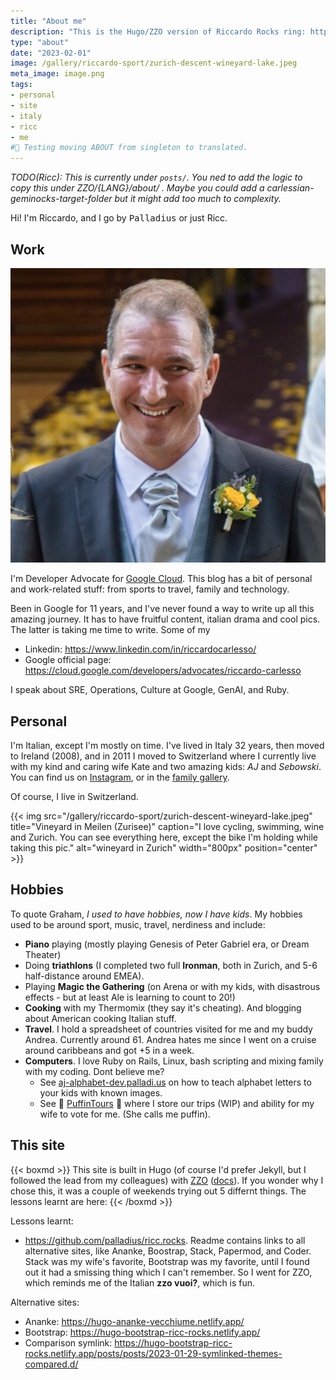 ```yaml
---
title: "About me"
description: "This is the Hugo/ZZO version of Riccardo Rocks ring: https://ricc.rocks/"
type: "about"
date: "2023-02-01"
image: /gallery/riccardo-sport/zurich-descent-wineyard-lake.jpeg
meta_image: image.png
tags:
- personal
- site
- italy
- ricc
- me
#🚧 Testing moving ABOUT from singleton to translated.
---
```


*TODO(Ricc): This is currently under `posts/`. You ned to add the logic to copy this under ZZO/{LANG}/about/ . Maybe you could add a carlessian-geminocks-target-folder but it might add too much to complexity.*

Hi! I'm Riccardo, and I go by <tt>Palladius</tt> or just Ricc.

## Work

![Riccardo innaturally handsome at his wedding](image.png)

I'm Developer Advocate for [Google Cloud](http://cloud.google.com/). This blog has a bit of personal and work-related stuff: from sports to travel, family and technology.

Been in Google for 11 years, and I've never found a way to write up all this amazing journey. It has to have fruitful content, italian drama and cool pics. The latter is taking me time to write. Some of my

* Linkedin: <https://www.linkedin.com/in/riccardocarlesso/>
* Google official page: <https://cloud.google.com/developers/advocates/riccardo-carlesso>

I speak about SRE, Operations, Culture at Google, GenAI, and Ruby.

## Personal

I'm Italian, except I'm mostly on time. I've lived in Italy 32 years, then moved to Ireland (2008), and in 2011 I moved to Switzerland where I currently live with my kind and caring wife Kate and two amazing kids: *AJ* and *Sebowski*. You can find us on [Instagram](https://www.instagram.com/palladius/), or in the [family gallery](/en/gallery/riccardo-family/).

Of course, I live in Switzerland.

{{< img src="/gallery/riccardo-sport/zurich-descent-wineyard-lake.jpeg" title="Vineyard in Meilen (Zurisee)" caption="I love cycling, swimming, wine and Zurich. You can see everything here, except the bike I'm holding while taking this pic." alt="wineyard in Zurich" width="800px" position="center" >}}

## Hobbies

To quote Graham, *I used to have hobbies, now I have kids*. My hobbies used to be around sport, music, travel, nerdiness and include:

* **Piano** playing (mostly playing Genesis of Peter Gabriel era, or Dream Theater)
* Doing **triathlons** (I completed two full **Ironman**, both in Zurich, and 5-6 half-distance around EMEA).
* Playing **Magic the Gathering** (on Arena or with my kids, with disastrous effects - but at least Ale is learning to count to 20!)
* **Cooking** with my Thermomix (they say it's cheating). And blogging about American cooking Italian stuff.
* **Travel**. I hold a spreadsheet of countries visited for me and my buddy Andrea. Currently around 61. Andrea hates me since I went on a cruise around caribbeans and got +5 in a week.
* **Computers**. I love Ruby on Rails, Linux, bash scripting and mixing family with my coding. Dont believe me?
  * See [aj-alphabet-dev.palladi.us](http://aj-alphabet-dev.palladi.us/alfabeto?alphabet=it&cells_per_row=6&locale=en&predilige=portrait) on how to teach alphabet letters to your kids with known images.
  * See 🚧 [PuffinTours](https://puffintours-prod-rjjr63dzrq-ew.a.run.app/) 🚧 where I store our trips (WIP) and ability for my wife to vote for me. (She calls me puffin).

## This site


{{< boxmd >}}
This site is built in Hugo (of course I'd prefer Jekyll, but I followed the lead from my colleagues) with [ZZO](https://github.com/zzossig/hugo-theme-zzo) ([docs](https://zzo-docs.vercel.app/zzo)). If you wonder why I chose this, it was a couple of weekends trying out 5 differnt things. The lessons learnt are here:
{{< /boxmd >}}

Lessons learnt:

* <https://github.com/palladius/ricc.rocks>. Readme contains links to all alternative sites, like Ananke,
  Boostrap, Stack, Papermod, and Coder. Stack was my wife's favorite, Bootstrap was my favorite, until I found out it had a smissing thing which I can't remember. So I went for ZZO, which reminds me of the Italian **zzo vuoi?**, which is fun.

Alternative sites:

* Ananke: <https://hugo-ananke-vecchiume.netlify.app/>
* Bootstrap: <https://hugo-bootstrap-ricc-rocks.netlify.app/>
* Comparison symlink: <https://hugo-bootstrap-ricc-rocks.netlify.app/posts/posts/2023-01-29-symlinked-themes-compared.d/>

